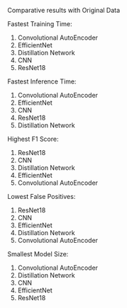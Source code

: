 Comparative results with Original Data

Fastest Training Time:
1. Convolutional AutoEncoder
2. EfficientNet
3. Distillation Network
4. CNN
5. ResNet18


Fastest Inference Time:
1. Convolutional AutoEncoder
2. EfficientNet
3. CNN
4. ResNet18
5. Distillation Network

Highest F1 Score:
1. ResNet18
2. CNN
3. Distillation Network
4. EfficientNet
5. Convolutional AutoEncoder

Lowest False Positives:
1. ResNet18
2. CNN
3. EfficientNet
4. Distillation Network
5. Convolutional AutoEncoder

Smallest Model Size:
1. Convolutional AutoEncoder
2. Distillation Network 
3. CNN
4. EfficientNet
5. ResNet18
